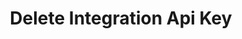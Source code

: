---
title: Delete Integration Api Key
excerpt: Delete an IAK
api:
  file: botpress-api.json
  operationId: deleteIntegrationApiKey
deprecated: false
hidden: false
metadata:
  title: ''
  description: ''
  robots: index
next:
  description: ''
---